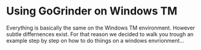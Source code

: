 Using GoGrinder on Windows TM
==================================

Everything is basically the same on the Windows TM environment. However subtle differnences exist. For that reason we decided to walk you trough an example step by step on how to do thiings on a windows envrionment...




